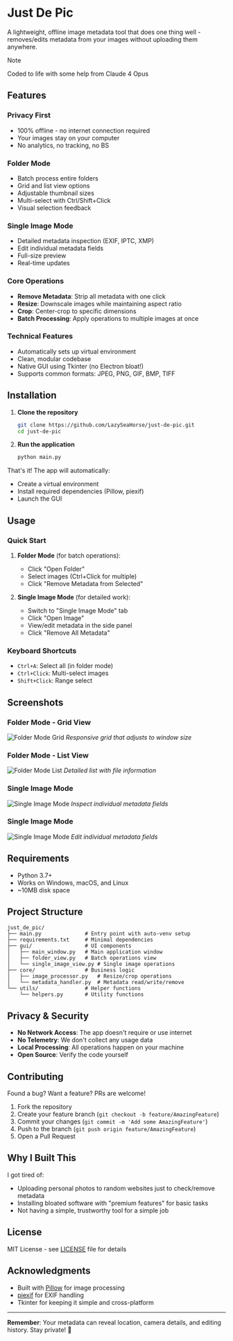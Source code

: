 # Just De Pic

A lightweight, offline image metadata tool that does one thing well - removes/edits metadata from your images without uploading them anywhere.

> [!NOTE]
> Coded to life with some help from Claude 4 Opus

## Features

### Privacy First
- 100% offline - no internet connection required
- Your images stay on your computer
- No analytics, no tracking, no BS

### Folder Mode
- Batch process entire folders
- Grid and list view options
- Adjustable thumbnail sizes
- Multi-select with Ctrl/Shift+Click
- Visual selection feedback

### Single Image Mode
- Detailed metadata inspection (EXIF, IPTC, XMP)
- Edit individual metadata fields
- Full-size preview
- Real-time updates

### Core Operations
- **Remove Metadata**: Strip all metadata with one click
- **Resize**: Downscale images while maintaining aspect ratio
- **Crop**: Center-crop to specific dimensions
- **Batch Processing**: Apply operations to multiple images at once

### Technical Features
- Automatically sets up virtual environment
- Clean, modular codebase
- Native GUI using Tkinter (no Electron bloat!)
- Supports common formats: JPEG, PNG, GIF, BMP, TIFF

## Installation

1. **Clone the repository**
   ```bash
   git clone https://github.com/LazySeaHorse/just-de-pic.git
   cd just-de-pic
   ```

2. **Run the application**
   ```bash
   python main.py
   ```

That's it! The app will automatically:
- Create a virtual environment
- Install required dependencies (Pillow, piexif)
- Launch the GUI

## Usage

### Quick Start

1. **Folder Mode** (for batch operations):
   - Click "Open Folder"
   - Select images (Ctrl+Click for multiple)
   - Click "Remove Metadata from Selected"

2. **Single Image Mode** (for detailed work):
   - Switch to "Single Image Mode" tab
   - Click "Open Image"
   - View/edit metadata in the side panel
   - Click "Remove All Metadata"

### Keyboard Shortcuts
- `Ctrl+A`: Select all (in folder mode)
- `Ctrl+Click`: Multi-select images
- `Shift+Click`: Range select

## Screenshots

### Folder Mode - Grid View
![Folder Mode Grid](https://i.postimg.cc/Gpq8p8fH/grid.png)
*Responsive grid that adjusts to window size*

### Folder Mode - List View
![Folder Mode List](https://i.postimg.cc/KYZ3FrJ6/list.png)
*Detailed list with file information*

### Single Image Mode
![Single Image Mode](https://i.postimg.cc/LX5qg4dv/single.png)
*Inspect individual metadata fields*

### Single Image Mode
![Single Image Mode](https://i.postimg.cc/ht8QH3b8/edit.png)
*Edit individual metadata fields*

## Requirements

- Python 3.7+
- Works on Windows, macOS, and Linux
- ~10MB disk space

## Project Structure

```
just_de_pic/
├── main.py              # Entry point with auto-venv setup
├── requirements.txt     # Minimal dependencies
├── gui/                 # UI components
│   ├── main_window.py   # Main application window
│   ├── folder_view.py   # Batch operations view
│   └── single_image_view.py # Single image operations
├── core/                # Business logic
│   ├── image_processor.py   # Resize/crop operations
│   └── metadata_handler.py  # Metadata read/write/remove
└── utils/               # Helper functions
    └── helpers.py       # Utility functions
```

## Privacy & Security

- **No Network Access**: The app doesn't require or use internet
- **No Telemetry**: We don't collect any usage data
- **Local Processing**: All operations happen on your machine
- **Open Source**: Verify the code yourself

## Contributing

Found a bug? Want a feature? PRs are welcome!

1. Fork the repository
2. Create your feature branch (`git checkout -b feature/AmazingFeature`)
3. Commit your changes (`git commit -m 'Add some AmazingFeature'`)
4. Push to the branch (`git push origin feature/AmazingFeature`)
5. Open a Pull Request

## Why I Built This

I got tired of:
- Uploading personal photos to random websites just to check/remove metadata
- Installing bloated software with "premium features" for basic tasks
- Not having a simple, trustworthy tool for a simple job

## License

MIT License - see [LICENSE](LICENSE) file for details

## Acknowledgments

- Built with [Pillow](https://python-pillow.org/) for image processing
- [piexif](https://github.com/hMatoba/Piexif) for EXIF handling
- Tkinter for keeping it simple and cross-platform

---

**Remember**: Your metadata can reveal location, camera details, and editing history. Stay private! 🔐
